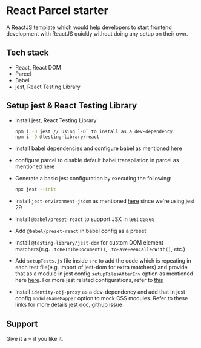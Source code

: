 # React Parcel starter

A ReactJS template which would help developers to start frontend development with ReactJS quickly without doing any setup on their own.

## Tech stack

- React, React DOM
- Parcel
- Babel
- jest, React Testing Library

## Setup jest & React Testing Library

- Install jest, React Testing Library

  ```bash
  npm i -D jest // using `-D` to install as a dev-dependency
  npm i -D @testing-library/react
  ```

- Install babel dependencies and configure babel as mentioned [here](https://jestjs.io/docs/getting-started#using-babel)
- configure parcel to disable default babel transpilation in parcel as mentioned [here](https://parceljs.org/languages/javascript/#usage-with-other-tools)
- Generate a basic jest configuration by executing the following:

  ```bash
  npx jest --init
  ```

- Install `jest-environment-jsdom` as mentioned [here](https://testing-library.com/docs/react-testing-library/setup#jest-28) since we're using jest 29
- Install `@babel/preset-react` to support JSX in test cases
- Add `@babel/preset-react` in babel config as a preset
- Install `@testing-library/jest-dom` for custom DOM element matchers(e.g. `.toBeInTheDocument()`, `.toHaveBeenCalledWith()`, etc.)
- Add `setupTests.js` file inside `src` to add the code which is repeating in each test file(e.g. import of jest-dom for extra matchers) and provide that as a module in jest config `setupFilesAfterEnv` option as mentioned here [here](https://jestjs.io/docs/configuration#setupfilesafterenv-array). For more jest related configurations, refer to [this](https://jestjs.io/docs/configuration)
- Install `identity-obj-proxy` as a dev-dependency and add that in jest config `moduleNameMapper` option to mock CSS modules. Refer to these links for more details [jest doc](https://jestjs.io/docs/webpack#mocking-css-modules), [github issue](https://github.com/jestjs/jest/issues/3094#issuecomment-575024136)

## Support

Give it a ⭐ if you like it.
